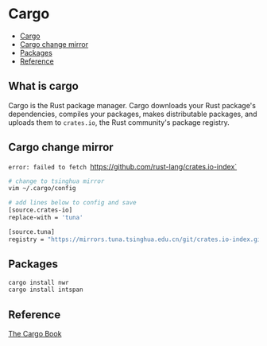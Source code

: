 # Cargo

- [Cargo](#what-is-cargo)
- [Cargo change mirror](#cargo-change-mirror)
- [Packages](#packages)
- [Reference](#reference)

## What is cargo

Cargo is the Rust package manager. Cargo downloads your Rust package's dependencies, compiles your packages, makes distributable packages, and uploads them to `crates.io`, the Rust community's package registry.

## Cargo change mirror

`error: failed to fetch `https://github.com/rust-lang/crates.io-index`

```bash
# change to tsinghua mirror
vim ~/.cargo/config

# add lines below to config and save
[source.crates-io]
replace-with = 'tuna'

[source.tuna]
registry = "https://mirrors.tuna.tsinghua.edu.cn/git/crates.io-index.git"
```

## Packages

```bash
cargo install nwr
cargo install intspan
```

## Reference

[The Cargo Book](https://doc.rust-lang.org/cargo/index.html)
